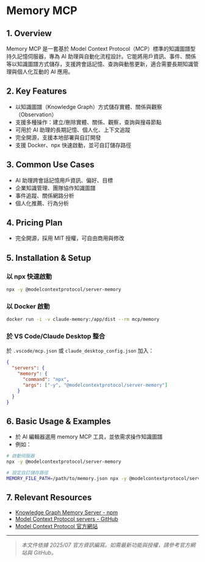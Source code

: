 # Memory MCP

## 1. Overview
Memory MCP 是一套基於 Model Context Protocol（MCP）標準的知識圖譜型持久記憶伺服器，專為 AI 助理與自動化流程設計。它能將用戶資訊、事件、關係等以知識圖譜方式儲存，支援跨會話記憶、查詢與動態更新，適合需要長期知識管理與個人化互動的 AI 應用。

## 2. Key Features
- 以知識圖譜（Knowledge Graph）方式儲存實體、關係與觀察（Observation）
- 支援多種操作：建立/刪除實體、關係、觀察，查詢與搜尋節點
- 可用於 AI 助理的長期記憶、個人化、上下文追蹤
- 完全開源，支援本地部署與自訂開發
- 支援 Docker、npx 快速啟動，並可自訂儲存路徑

## 3. Common Use Cases
- AI 助理跨會話記憶用戶資訊、偏好、目標
- 企業知識管理、團隊協作知識圖譜
- 事件追蹤、關係網路分析
- 個人化推薦、行為分析

## 4. Pricing Plan
- 完全開源，採用 MIT 授權，可自由商用與修改

## 5. Installation & Setup
### 以 npx 快速啟動
```bash
npx -y @modelcontextprotocol/server-memory
```

### 以 Docker 啟動
```bash
docker run -i -v claude-memory:/app/dist --rm mcp/memory
```

### 於 VS Code/Claude Desktop 整合
於 `.vscode/mcp.json` 或 `claude_desktop_config.json` 加入：
```json
{
  "servers": {
    "memory": {
      "command": "npx",
      "args": ["-y", "@modelcontextprotocol/server-memory"]
    }
  }
}
```

## 6. Basic Usage & Examples
- 於 AI 編輯器選用 memory MCP 工具，並依需求操作知識圖譜
- 例如：
```bash
# 啟動伺服器
npx -y @modelcontextprotocol/server-memory

# 設定自訂儲存路徑
MEMORY_FILE_PATH=/path/to/memory.json npx -y @modelcontextprotocol/server-memory
```

## 7. Relevant Resources
- [Knowledge Graph Memory Server - npm](https://www.npmjs.com/package/@modelcontextprotocol/server-memory)
- [Model Context Protocol servers - GitHub](https://github.com/modelcontextprotocol/servers)
- [Model Context Protocol 官方網站](https://modelcontextprotocol.io/)

---
> *本文件依據 2025/07 官方資訊編寫。如需最新功能與授權，請參考官方網站與 GitHub。*
